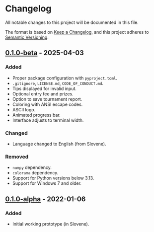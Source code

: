 # Changelog

All notable changes to this project will be documented in this file.

The format is based on [Keep a Changelog](https://keepachangelog.com/en/1.1.0/),
and this project adheres to [Semantic Versioning](https://semver.org/spec/v2.0.0.html).

## [0.1.0-beta] - 2025-04-03

### Added

- Proper package configuration with `pyproject.toml`.
- `.gitignore`, `LICENSE.md`, `CODE_OF_CONDUCT.md`.
- Tips displayed for invalid input.
- Optional entry fee and prizes.
- Option to save tournament report.
- Coloring with ANSI escape codes.
- ASCII logo.
- Animated progress bar.
- Interface adjusts to terminal width.

### Changed

- Language changed to English (from Slovene).

### Removed

- `numpy` dependency.
- `colorama` dependency.
- Support for Python versions below 3.13.
- Support for Windows 7 and older.

## [0.1.0-alpha] - 2022-01-06

### Added

- Initial working prototype (in Slovene).

[0.1.0-beta]: https://github.com/nacezavrtanik/yugioh-timeless/compare/v0.1.0-alpha...v0.1.0-beta
[0.1.0-alpha]: https://github.com/nacezavrtanik/yugioh-timeless/commits/v0.1.0-alpha
